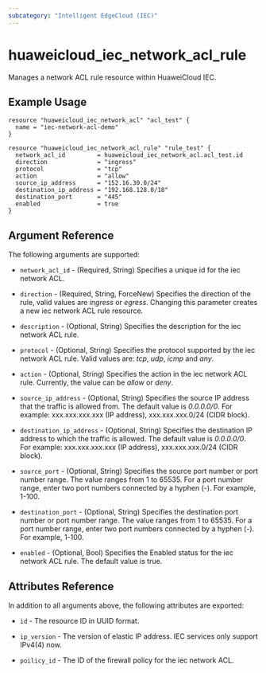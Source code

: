 ```yaml
---
subcategory: "Intelligent EdgeCloud (IEC)"
---
```


# huaweicloud_iec_network_acl_rule

Manages a network ACL rule resource within HuaweiCloud IEC.

## Example Usage

```hcl
resource "huaweicloud_iec_network_acl" "acl_test" {
  name = "iec-network-acl-demo"
}

resource "huaweicloud_iec_network_acl_rule" "rule_test" {
  network_acl_id         = huaweicloud_iec_network_acl.acl_test.id
  direction              = "ingress"
  protocol               = "tcp"
  action                 = "allow"
  source_ip_address      = "152.16.30.0/24"
  destination_ip_address = "192.168.128.0/18"
  destination_port       = "445"
  enabled                = true
}
```

## Argument Reference

The following arguments are supported:

* `network_acl_id` - (Required, String) Specifies a unique id for the iec
    network ACL.

* `direction` - (Required, String, ForceNew) Specifies the direction of the
    rule, valid values are *ingress* or *egress*. Changing this parameter
    creates a new iec network ACL rule resource.

* `description` - (Optional, String) Specifies the description for the iec
    network ACL rule.

* `protocol` - (Optional, String) Specifies the protocol supported by the iec
    network ACL rule. Valid values are: *tcp*, *udp*, *icmp* and *any*.

* `action` - (Optional, String) Specifies the action in the iec network ACL
    rule. Currently, the value can be *allow* or *deny*.

* `source_ip_address` - (Optional, String) Specifies the source IP address that
    the traffic is allowed from. The default value is *0.0.0.0/0*. For example:
    xxx.xxx.xxx.xxx (IP address), xxx.xxx.xxx.0/24 (CIDR block).

* `destination_ip_address` - (Optional, String) Specifies the destination IP
    address to which the traffic is allowed. The default value is *0.0.0.0/0*.
    For example: xxx.xxx.xxx.xxx (IP address), xxx.xxx.xxx.0/24 (CIDR block).

* `source_port` - (Optional, String) Specifies the source port number or port
    number range. The value ranges from 1 to 65535. For a port number range,
    enter two port numbers connected by a hyphen (-). For example, 1-100.

* `destination_port` - (Optional, String) Specifies the destination port number
    or port number range. The value ranges from 1 to 65535. For a port number
    range, enter two port numbers connected by a hyphen (-). For example, 1-100.

* `enabled` - (Optional, Bool) Specifies the Enabled status for the iec network
    ACL rule. The default value is true.

## Attributes Reference

In addition to all arguments above, the following attributes are exported:

* `id` - The resource ID in UUID format.

* `ip_version` - The version of elastic IP address.
    IEC services only support IPv4(4) now.

* `poilicy_id` - The ID of the firewall policy for the iec network ACL.
